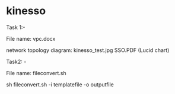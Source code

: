 # kinesso

Task 1:-

File name: vpc.docx

network topology diagram: kinesso_test.jpg
                          SSO.PDF (Lucid chart)


Task2: -

File name:  fileconvert.sh

sh fileconvert.sh -i templatefile -o outputfile

